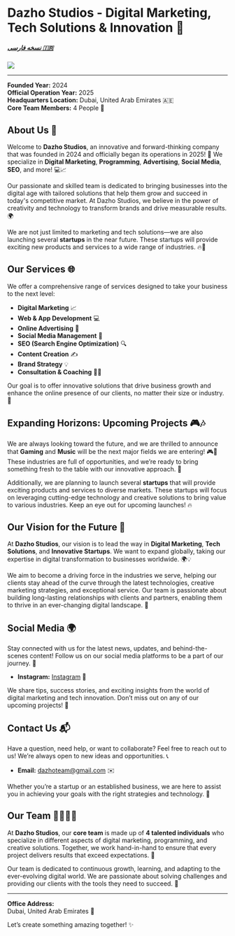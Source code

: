 # Dazho Studios - Digital Marketing, Tech Solutions & Innovation 🚀

##### [نسخه فارسی 🇮🇷](https://github.com/DazhoStudios/.github/blob/main/profile/README_FA.md)

<a href="https://daramet.com/wersy" target="_blank"><img src="https://panel.daramet.com/static/media/daramet-coffee-donate.91915073278a21c30769.png"></a>

---

**Founded Year:** 2024  
**Official Operation Year:** 2025  
**Headquarters Location:** Dubai, United Arab Emirates 🇦🇪  
**Core Team Members:** 4 People 👥  

## About Us 🤝

Welcome to **Dazho Studios**, an innovative and forward-thinking company that was founded in 2024 and officially began its operations in 2025! 🌟 We specialize in **Digital Marketing**, **Programming**, **Advertising**, **Social Media**, **SEO**, and more! 💻📈

Our passionate and skilled team is dedicated to bringing businesses into the digital age with tailored solutions that help them grow and succeed in today's competitive market. At Dazho Studios, we believe in the power of creativity and technology to transform brands and drive measurable results. 🌍

We are not just limited to marketing and tech solutions—we are also launching several **startups** in the near future. These startups will provide exciting new products and services to a wide range of industries. 🔥🚀

## Our Services 🌐

We offer a comprehensive range of services designed to take your business to the next level:

- **Digital Marketing** 📈  
- **Web & App Development** 💻  
- **Online Advertising** 📢  
- **Social Media Management** 📱  
- **SEO (Search Engine Optimization)** 🔍  
- **Content Creation** ✍️  
- **Brand Strategy** 💡  
- **Consultation & Coaching** 🧑‍🏫

Our goal is to offer innovative solutions that drive business growth and enhance the online presence of our clients, no matter their size or industry. 🌟

## Expanding Horizons: Upcoming Projects 🎮🎶

We are always looking toward the future, and we are thrilled to announce that **Gaming** and **Music** will be the next major fields we are entering! 🎮🎵 These industries are full of opportunities, and we’re ready to bring something fresh to the table with our innovative approach. 🚀

Additionally, we are planning to launch several **startups** that will provide exciting products and services to diverse markets. These startups will focus on leveraging cutting-edge technology and creative solutions to bring value to various industries. Keep an eye out for upcoming launches! 🔥

## Our Vision for the Future 🔮

At **Dazho Studios**, our vision is to lead the way in **Digital Marketing**, **Tech Solutions**, and **Innovative Startups**. We want to expand globally, taking our expertise in digital transformation to businesses worldwide. 🌍💡

We aim to become a driving force in the industries we serve, helping our clients stay ahead of the curve through the latest technologies, creative marketing strategies, and exceptional service. Our team is passionate about building long-lasting relationships with clients and partners, enabling them to thrive in an ever-changing digital landscape. 🌟

## Social Media 🌍

Stay connected with us for the latest news, updates, and behind-the-scenes content! Follow us on our social media platforms to be a part of our journey. 🤩

- **Instagram:** [Instagram](https://www.instagram.com/dazhostudio?igsh=bnJjNHc0dnVzd3V0) 📸

We share tips, success stories, and exciting insights from the world of digital marketing and tech innovation. Don’t miss out on any of our upcoming projects! 🚀

## Contact Us 📬

Have a question, need help, or want to collaborate? Feel free to reach out to us! We’re always open to new ideas and opportunities. 📞

- **Email:** dazhoteam@gmail.com ✉️

Whether you’re a startup or an established business, we are here to assist you in achieving your goals with the right strategies and technology. 🤝

## Our Team 👩‍💻👨‍💻

At **Dazho Studios**, our **core team** is made up of **4 talented individuals** who specialize in different aspects of digital marketing, programming, and creative solutions. Together, we work hand-in-hand to ensure that every project delivers results that exceed expectations. 💪

Our team is dedicated to continuous growth, learning, and adapting to the ever-evolving digital world. We are passionate about solving challenges and providing our clients with the tools they need to succeed. 🌟

---

**Office Address:**  
Dubai, United Arab Emirates 🏢  

Let’s create something amazing together! ✨
